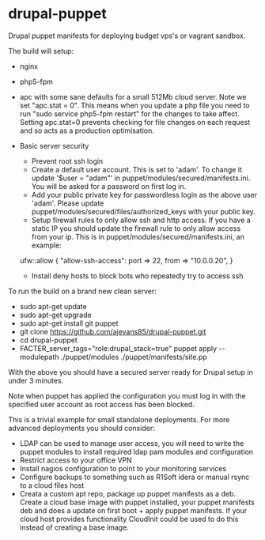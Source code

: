 drupal-puppet
=============

Drupal puppet manifests for deploying budget vps's or vagrant sandbox.

The build will setup:

 * nginx
 * php5-fpm
 * apc with some sane defaults for a small 512Mb cloud server. Note we set "apc.stat = 0". This means when you update a php file you need to run "sudo service php5-fpm restart" for the changes to take affect. Setting apc.stat=0 prevents checking for file changes on each request and so acts as a production optimisation.
 * Basic server security
   * Prevent root ssh login
   * Create a default user account. This is set to 'adam'. To change it update '$user = "adam"' in puppet/modules/secured/manifests.ini. You will be asked for a password on first log in.
   * Add your public private key for passwordless login as the above user 'adam'. Please update puppet/modules/secured/files/authorized_keys with your public key.
   * Setup firewall rules to only allow ssh and http access. If you have a static IP you should update the firewall rule to only allow access from your ip. This is in puppet/modules/secured/manifests.ini, an example:

    ufw::allow { "allow-ssh-access":
        port => 22,
        from => "10.0.0.20",
    }

    * Install deny hosts to block bots who repeatedly try to access ssh

To run the build on a brand new clean server:

* sudo apt-get update
* sudo apt-get upgrade
* sudo apt-get install git puppet
* git clone https://github.com/ajevans85/drupal-puppet.git
* cd drupal-puppet
* FACTER_server_tags="role:drupal_stack=true" puppet apply --modulepath ./puppet/modules ./puppet/manifests/site.pp

With the above you should have a secured server ready for Drupal setup in under 3 minutes.

Note when puppet has applied the configuration you must log in with the specified user account as root access has been blocked.

This is a trivial example for small standalone deployments. For more advanced deployments you should consider:
  * LDAP can be used to manage user access, you will need to write the puppet modules to install required ldap pam modules and configuration
  * Restrict access to your office VPN
  * Install nagios configuration to point to your monitoring services
  * Configure backups to something such as R1Soft idera or manual rsync to a cloud files host
  * Creata a custom apt repo, package up puppet manifests as a deb. Create a cloud base image with puppet installed, your puppet manifests deb and does a update on first boot + apply puppet manifests. If your cloud host provides functionality CloudInit could be used to do this instead of creating a base image.
